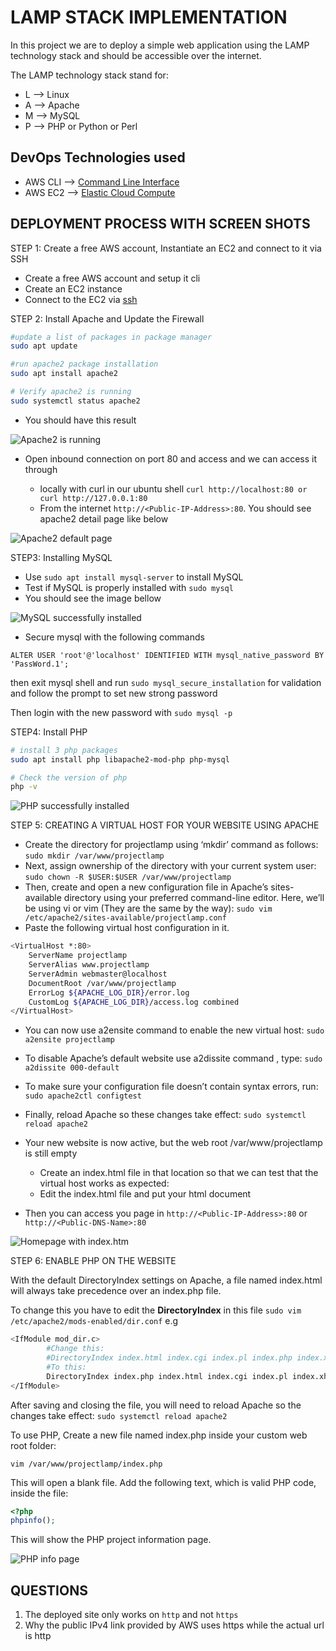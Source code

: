 # LAMP STACK IMPLEMENTATION

In this project we are to deploy a simple web application using the LAMP technology stack and should be accessible over the internet.

The LAMP technology stack stand for:

- L --> Linux
- A --> Apache
- M --> MySQL
- P --> PHP or Python or Perl

## DevOps Technologies used

- AWS CLI --> [Command Line Interface](https://docs.aws.amazon.com/cli/latest/userguide/cli-chap-welcome.html)
- AWS EC2 --> [Elastic Cloud Compute](https://docs.aws.amazon.com/AWSEC2/latest/UserGuide/concepts.html)

## DEPLOYMENT PROCESS WITH SCREEN SHOTS

STEP 1: Create a free AWS account, Instantiate an EC2 and connect to it via SSH

- Create a free AWS account and setup it cli
- Create an EC2 instance
- Connect to the EC2 via [ssh](https://docs.aws.amazon.com/AWSEC2/latest/UserGuide/AccessingInstancesLinux.html)

STEP 2: Install Apache and Update the Firewall

```bash
#update a list of packages in package manager
sudo apt update

#run apache2 package installation
sudo apt install apache2

# Verify apache2 is running
sudo systemctl status apache2
```

- You should have this result

![Apache2 is running](assets/apache2-is-running.png)

- Open inbound connection on port 80 and access and we can access it through

  - locally with curl in our ubuntu shell `curl http://localhost:80 or curl http://127.0.0.1:80`
  - From the internet `http://<Public-IP-Address>:80`.
    You should see apache2 detail page like below

![Apache2 default page](assets/apache-default-page.png)

STEP3: Installing MySQL

- Use `sudo apt install mysql-server` to install MySQL
- Test if MySQL is properly installed with `sudo mysql`
- You should see the image bellow

![MySQL successfully installed](assets/mysql.png)

- Secure mysql with the following commands

`ALTER USER 'root'@'localhost' IDENTIFIED WITH mysql_native_password BY 'PassWord.1';`

then exit mysql shell and run `sudo mysql_secure_installation` for validation and follow the prompt to set new strong password

Then login with the new password with `sudo mysql -p`

STEP4: Install PHP

```bash
# install 3 php packages
sudo apt install php libapache2-mod-php php-mysql

# Check the version of php
php -v
```

![PHP successfully installed](assets/php.png)

STEP 5: CREATING A VIRTUAL HOST FOR YOUR WEBSITE USING APACHE

- Create the directory for projectlamp using ‘mkdir’ command as follows: `sudo mkdir /var/www/projectlamp`
- Next, assign ownership of the directory with your current system user: `sudo chown -R $USER:$USER /var/www/projectlamp`
- Then, create and open a new configuration file in Apache’s sites-available directory using your preferred command-line editor. Here, we’ll be using vi or vim (They are the same by the way): `sudo vim /etc/apache2/sites-available/projectlamp.conf`
- Paste the following virtual host configuration in it.

```bash
<VirtualHost *:80>
    ServerName projectlamp
    ServerAlias www.projectlamp
    ServerAdmin webmaster@localhost
    DocumentRoot /var/www/projectlamp
    ErrorLog ${APACHE_LOG_DIR}/error.log
    CustomLog ${APACHE_LOG_DIR}/access.log combined
</VirtualHost>
```

- You can now use a2ensite command to enable the new virtual host: `sudo a2ensite projectlamp`

- To disable Apache’s default website use a2dissite command , type:
  `sudo a2dissite 000-default`

- To make sure your configuration file doesn’t contain syntax errors, run:
  `sudo apache2ctl configtest`

- Finally, reload Apache so these changes take effect:
  `sudo systemctl reload apache2`

- Your new website is now active, but the web root /var/www/projectlamp is still empty

  - Create an index.html file in that location so that we can test that the virtual host works as expected:
  - Edit the index.html file and put your html document

- Then you can access you page in `http://<Public-IP-Address>:80` or `http://<Public-DNS-Name>:80`

![Homepage with index.htm](assets/homepage.png)

STEP 6: ENABLE PHP ON THE WEBSITE

With the default DirectoryIndex settings on Apache, a file named index.html will always take precedence over an index.php file.

To change this you have to edit the **DirectoryIndex** in this file `sudo vim /etc/apache2/mods-enabled/dir.conf` e.g

```bash
<IfModule mod_dir.c>
        #Change this:
        #DirectoryIndex index.html index.cgi index.pl index.php index.xhtml index.htm
        #To this:
        DirectoryIndex index.php index.html index.cgi index.pl index.xhtml index.htm
</IfModule>
```

After saving and closing the file, you will need to reload Apache so the changes take effect: `sudo systemctl reload apache2`

To use PHP, Create a new file named index.php inside your custom web root folder:

`vim /var/www/projectlamp/index.php`

This will open a blank file. Add the following text, which is valid PHP code, inside the file:

```php
<?php
phpinfo();
```

This will show the PHP project information page.

![PHP info page](assets/php-info-page.png)

## QUESTIONS

1. The deployed site only works on `http` and not `https`
2. Why the public IPv4 link provided by AWS uses https while the actual url is http
